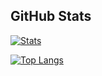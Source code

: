 
## GitHub Stats

[![Stats](https://github-readme-stats.vercel.app/api?username=Nats-ji&count_private=true&show_icons=true&theme=algolia&hide=issues&hide_border=true&cache_seconds=1800)](https://github.com/Nats-ji?tab=repositories)

[![Top Langs](https://github-readme-stats.vercel.app/api/top-langs/?username=Nats-ji&theme=algolia&hide_border=true&layout=compact)](https://github.com/Nats-ji?tab=repositories)
